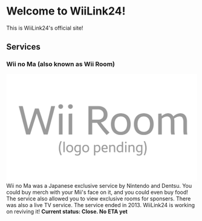 # Welcome to WiiLink24!

This is WiiLink24's official site!

## Services
### Wii no Ma (also known as Wii Room)
![Wii Room](wiiroomlogo_pending.png)
Wii no Ma was a Japanese exclusive service by Nintendo and Dentsu. You could buy merch with your Mii's face on it, and you could even buy food! The service also allowed you to view exclusive rooms for sponsers. There was also a live TV service. The service ended in 2013. WiiLink24 is working on reviving it!
**Current status: Close. No ETA yet**
